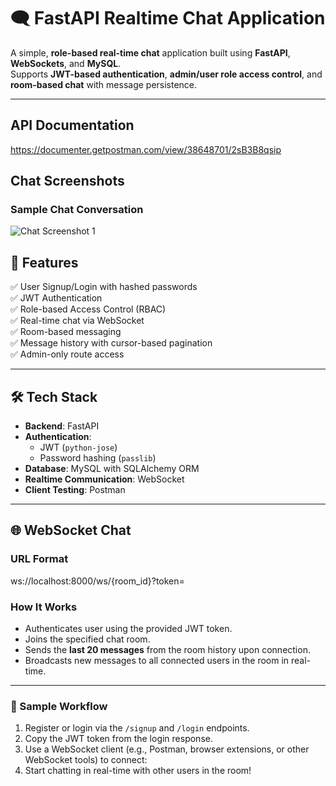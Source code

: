 

# 🗨️ FastAPI Realtime Chat Application

A simple, **role-based real-time chat** application built using **FastAPI**, **WebSockets**, and **MySQL**.  
Supports **JWT-based authentication**, **admin/user role access control**, and **room-based chat** with message persistence.

---
## API Documentation
https://documenter.getpostman.com/view/38648701/2sB3B8qsip
## Chat Screenshots

### Sample Chat Conversation

![Chat Screenshot 1](screenshots/chat1.png)

## 🚀 Features

✅ User Signup/Login with hashed passwords  
✅ JWT Authentication  
✅ Role-based Access Control (RBAC)  
✅ Real-time chat via WebSocket  
✅ Room-based messaging  
✅ Message history with cursor-based pagination  
✅ Admin-only route access  

---

## 🛠️ Tech Stack

- **Backend**: FastAPI  
- **Authentication**:
  - JWT (`python-jose`)
  - Password hashing (`passlib`)
- **Database**: MySQL with SQLAlchemy ORM  
- **Realtime Communication**: WebSocket  
- **Client Testing**: Postman 

---

## 🌐 WebSocket Chat

### URL Format
ws://localhost:8000/ws/{room_id}?token=<JWT>


### How It Works
- Authenticates user using the provided JWT token.
- Joins the specified chat room.
- Sends the **last 20 messages** from the room history upon connection.
- Broadcasts new messages to all connected users in the room in real-time.

---

### 🧪 Sample Workflow

1. Register or login via the `/signup` and `/login` endpoints.
2. Copy the JWT token from the login response.
3. Use a WebSocket client (e.g., Postman, browser extensions, or other WebSocket tools) to connect:
4. Start chatting in real-time with other users in the room!


